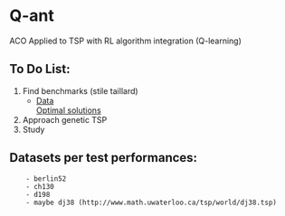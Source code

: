 # Q-ant
ACO Applied to TSP with RL algorithm integration (Q-learning) 


## To Do List:
<ol>
  <li>Find benchmarks (stile taillard)
    <ul>
      <!-- <li><a href = "http://www.math.uwaterloo.ca/tsp/world/countries.html#%20DJ"> try this!</a></li> -->
      <li><a href = "https://wwwproxy.iwr.uni-heidelberg.de/groups/comopt/software/TSPLIB95/tsp/">Data</a> <br>
        <a href = "https://wwwproxy.iwr.uni-heidelberg.de/groups/comopt/software/TSPLIB95/STSP.html">Optimal solutions</a></li>
    </ul>
  </li>
  <li>Approach genetic TSP</li>
  <li>Study</li>
  
</ol>

## Datasets per test performances:
        - berlin52
        - ch130
        - d198
        - maybe dj38 (http://www.math.uwaterloo.ca/tsp/world/dj38.tsp) 
        
